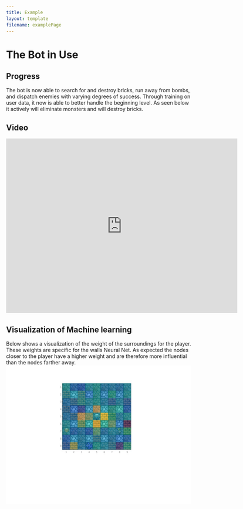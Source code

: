 ```yaml
---
title: Example
layout: template
filename: examplePage
---
```

# The Bot in Use

## Progress
The bot is now able to search for and destroy bricks, run away from bombs, and dispatch enemies with varying degrees of success. Through training on user data, it now is able to better handle the beginning level. As seen below it actively will eliminate monsters and will destroy bricks.

## Video
<center>
  <iframe width="630" height="475" src="https://www.youtube.com/embed/jZx58VJvCrI" frameborder="0" allowfullscreen></iframe>
</center>

## Visualization of Machine learning

Below shows a visualization of the weight of the surroundings for the player. These weights are specific for the walls Neural Net. As expected the nodes closer to the player have a higher weight and are therefore more influential than the nodes farther away.
![wallsWeights](resources/wallWeights.svg "Wall Neural Net")
